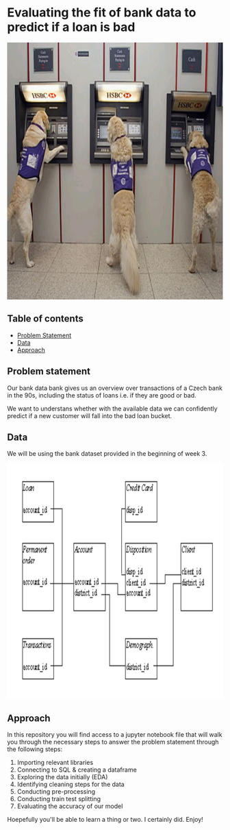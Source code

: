 # Evaluating the fit of bank data to predict if a loan is bad

<img src = "/images/doggos.png" width = 900 height = 600>

## Table of contents
- [Problem Statement](https://github.com/Novi0106/bank-classification-lesson/blob/main/README.md#problem-statement)
- [Data](https://github.com/Novi0106/bank-classification-lesson/blob/main/README.md#data)
- [Approach](https://github.com/Novi0106/bank-classification-lesson/blob/main/README.md#approach)


## Problem statement
Our bank data bank gives us an overview over transactions of a Czech bank in the 90s, including the status of loans i.e. if they are good or bad.

We want to understans whether with the available data we can confidently predict if a new customer will fall into the bad loan bucket.

## Data

We will be using the bank dataset provided in the beginning of week 3.


<img src = "/images/data.png" width = 900 height = 550>

## Approach
In this repository you will find access to a jupyter notebook file that will walk you through the necessary steps to answer the problem statement through the following steps:
<ol>
  <li>Importing relevant libraries</li>
  <li>Connecting to SQL & creating a dataframe</li>
  <li>Exploring the data initially (EDA)</li>
  <li>Identifying cleaning steps for the data</li>
  <li>Conducting pre-processing</li>
  <li>Conducting train test splitting</li>
  <li>Evaluating the accuracy of our model</li>
</ol>

Hoepefully you'll be able to learn a thing or two. I certainly did. Enjoy!
